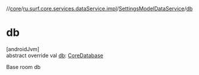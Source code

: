//[core](../../../index.md)/[ru.surf.core.services.dataService.impl](../index.md)/[SettingsModelDataService](index.md)/[db](db.md)

# db

[androidJvm]\
abstract override val [db](db.md): [CoreDatabase](../../ru.surf.core.base/-core-database/index.md)

Base room db
